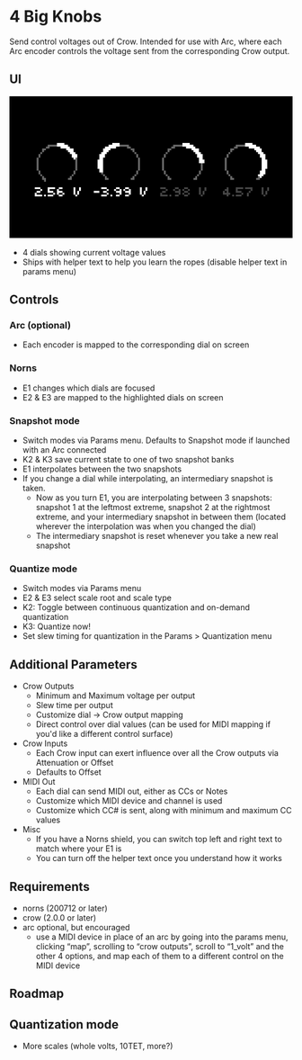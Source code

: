 # 4 Big Knobs
Send control voltages out of Crow. Intended for use with Arc, where each Arc encoder controls the voltage sent from the corresponding Crow output.

## UI
![home](screenshots/4-big-knobs.png)
* 4 dials showing current voltage values
* Ships with helper text to help you learn the ropes (disable helper text in params menu)

## Controls
### Arc (optional)
* Each encoder is mapped to the corresponding dial on screen

### Norns
* E1 changes which dials are focused
* E2 & E3 are mapped to the highlighted dials on screen

### Snapshot mode
* Switch modes via Params menu. Defaults to Snapshot mode if launched with an Arc connected
* K2 & K3 save current state to one of two snapshot banks
* E1 interpolates between the two snapshots
* If you change a dial while interpolating, an intermediary snapshot is taken.
  * Now as you turn E1, you are interpolating between 3 snapshots: snapshot 1 at the leftmost extreme, snapshot 2 at the rightmost extreme, and your intermediary snapshot in between them (located wherever the interpolation was when you changed the dial)
  * The intermediary snapshot is reset whenever you take a new real snapshot

### Quantize mode
* Switch modes via Params menu
* E2 & E3 select scale root and scale type
* K2: Toggle between continuous quantization and on-demand quantization
* K3: Quantize now!
* Set slew timing for quantization in the Params > Quantization menu

## Additional Parameters
* Crow Outputs
  * Minimum and Maximum voltage per output
  * Slew time per output
  * Customize dial -> Crow output mapping
  * Direct control over dial values (can be used for MIDI mapping if you'd like a different control surface)
* Crow Inputs
  * Each Crow input can exert influence over all the Crow outputs via Attenuation or Offset
  * Defaults to Offset
* MIDI Out
  * Each dial can send MIDI out, either as CCs or Notes
  * Customize which MIDI device and channel is used
  * Customize which CC# is sent, along with minimum and maximum CC values
* Misc
  * If you have a Norns shield, you can switch top left and right text to match where your E1 is
  * You can turn off the helper text once you understand how it works

## Requirements
* norns (200712 or later)
* crow (2.0.0 or later)
* arc optional, but encouraged
  * use a MIDI device in place of an arc by going into the params menu, clicking “map”, scrolling to “crow outputs”, scroll to “1_volt” and the other 4 options, and map each of them to a different control on the MIDI device

## Roadmap
## Quantization mode
* More scales (whole volts, 10TET, more?)
